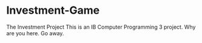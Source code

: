 # Investment-Game
The Investment Project
This is an IB Computer Programming 3 project.
Why are you here. Go away.

